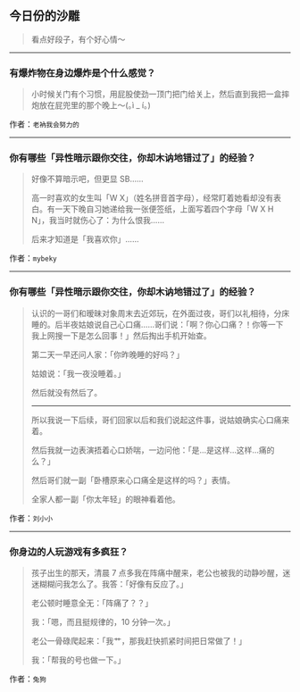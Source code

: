 ## 今日份的沙雕

> 看点好段子，有个好心情～


 
---

### 有爆炸物在身边爆炸是个什么感觉？

> 小时候关门有个习惯，用屁股使劲一顶门把门给关上，然后直到我把一盒摔炮放在屁兜里的那个晚上～(｡ì _ í｡)


作者：`老衲我会努力的`

---

### 你有哪些「异性暗示跟你交往，你却木讷地错过了」的经验？

> 好像不算暗示吧，但更显 SB……
> 
> 高一时喜欢的女生叫「W X」（姓名拼音首字母），经常盯着她看却没有表白。有一天下晚自习她递给我一张便签纸，上面写着四个字母「W X H N」，我当时就伤心了：为什么恨我……
> 
> 后来才知道是「我喜欢你」……


作者：`mybeky`

---

### 你有哪些「异性暗示跟你交往，你却木讷地错过了」的经验？

> 认识的一哥们和暧昧对象周末去近郊玩，在外面过夜，哥们以礼相待，分床睡的。后半夜姑娘说自己心口痛……哥们说：「啊？你心口痛？！你等一下我上网搜一下是怎么回事！」然后掏出手机开始查。
> 
> 第二天一早还问人家：「你昨晚睡的好吗？」
> 
> 姑娘说：「我一夜没睡着。」
> 
> 然后就没有然后了。
> 
> ---
> 
> 所以我说一下后续，哥们回家以后和我们说起这件事，说姑娘确实心口痛来着。
> 
> 然后我就一边表演捂着心口娇喘，一边问他：「是…是这样…这样…痛的么？」
> 
> 然后哥们就一副「卧槽原来心口痛全是这样的吗？」表情。
> 
> 全家人都一副「你太年轻」的眼神看着他。


作者：`刘小小`

---

### 你身边的人玩游戏有多疯狂？

> 孩子出生的那天，清晨 7 点多我在阵痛中醒来，老公也被我的动静吵醒，迷迷糊糊问我怎么了。我答：「好像有反应了。」
> 
> 老公顿时睡意全无：「阵痛了？？」
> 
> 我：「嗯，而且挺规律的，10 分钟一次。」
> 
> 老公一骨碌爬起来：「我艹，那我赶快抓紧时间把日常做了！」
> 
> 我：「帮我的号也做一下。」


作者：`兔狗`